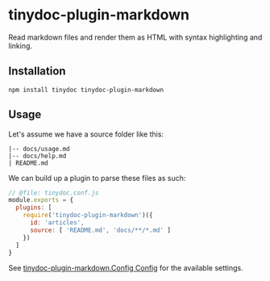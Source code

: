# tinydoc-plugin-markdown

Read markdown files and render them as HTML with syntax highlighting and linking.

## Installation

    npm install tinydoc tinydoc-plugin-markdown

## Usage

Let's assume we have a source folder like this:

```text
|-- docs/usage.md
|-- docs/help.md
| README.md
```

We can build up a plugin to parse these files as such:

```javascript
// @file: tinydoc.conf.js
module.exports = {
  plugins: [
    require('tinydoc-plugin-markdown')({
      id: 'articles',
      source: [ 'README.md', 'docs/**/*.md' ]
    })
  ]
}
```

See [tinydoc-plugin-markdown.Config Config]() for the available settings.